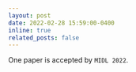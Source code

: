 ```yaml
---
layout: post
date: 2022-02-28 15:59:00-0400
inline: true
related_posts: false
---
```


One paper is accepted by `MIDL 2022`.

